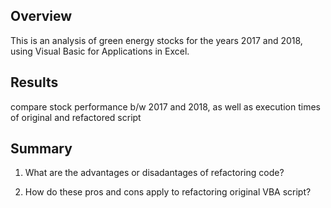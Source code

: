 ## Overview
This is an analysis of green energy stocks for the years 2017 and 2018, using Visual Basic for Applications in Excel.
## Results
compare stock performance b/w 2017 and 2018, as well as execution times of original and refactored script

## Summary
1. What are the advantages or disadantages of refactoring code?

2. How do these pros and cons apply to refactoring original VBA script?